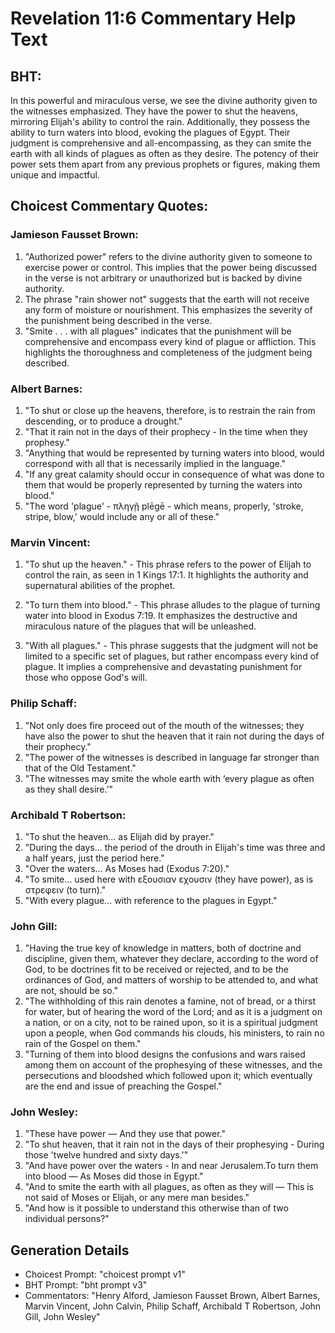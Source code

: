 # Revelation 11:6 Commentary Help Text

## BHT:
In this powerful and miraculous verse, we see the divine authority given to the witnesses emphasized. They have the power to shut the heavens, mirroring Elijah's ability to control the rain. Additionally, they possess the ability to turn waters into blood, evoking the plagues of Egypt. Their judgment is comprehensive and all-encompassing, as they can smite the earth with all kinds of plagues as often as they desire. The potency of their power sets them apart from any previous prophets or figures, making them unique and impactful.

## Choicest Commentary Quotes:
### Jamieson Fausset Brown:
1. "Authorized power" refers to the divine authority given to someone to exercise power or control. This implies that the power being discussed in the verse is not arbitrary or unauthorized but is backed by divine authority.
2. The phrase "rain shower not" suggests that the earth will not receive any form of moisture or nourishment. This emphasizes the severity of the punishment being described in the verse.
3. "Smite . . . with all plagues" indicates that the punishment will be comprehensive and encompass every kind of plague or affliction. This highlights the thoroughness and completeness of the judgment being described.

### Albert Barnes:
1. "To shut or close up the heavens, therefore, is to restrain the rain from descending, or to produce a drought."
2. "That it rain not in the days of their prophecy - In the time when they prophesy."
3. "Anything that would be represented by turning waters into blood, would correspond with all that is necessarily implied in the language."
4. "If any great calamity should occur in consequence of what was done to them that would be properly represented by turning the waters into blood."
5. "The word 'plague' - πληγῇ plēgē - which means, properly, 'stroke, stripe, blow,' would include any or all of these."

### Marvin Vincent:
1. "To shut up the heaven." - This phrase refers to the power of Elijah to control the rain, as seen in 1 Kings 17:1. It highlights the authority and supernatural abilities of the prophet.

2. "To turn them into blood." - This phrase alludes to the plague of turning water into blood in Exodus 7:19. It emphasizes the destructive and miraculous nature of the plagues that will be unleashed.

3. "With all plagues." - This phrase suggests that the judgment will not be limited to a specific set of plagues, but rather encompass every kind of plague. It implies a comprehensive and devastating punishment for those who oppose God's will.

### Philip Schaff:
1. "Not only does fire proceed out of the mouth of the witnesses; they have also the power to shut the heaven that it rain not during the days of their prophecy." 
2. "The power of the witnesses is described in language far stronger than that of the Old Testament." 
3. "The witnesses may smite the whole earth with ‘every plague as often as they shall desire.’"

### Archibald T Robertson:
1. "To shut the heaven... as Elijah did by prayer." 
2. "During the days... the period of the drouth in Elijah's time was three and a half years, just the period here."
3. "Over the waters... As Moses had (Exodus 7:20)."
4. "To smite... used here with εξουσιαν εχουσιν (they have power), as is στρεφειν (to turn)."
5. "With every plague... with reference to the plagues in Egypt."

### John Gill:
1. "Having the true key of knowledge in matters, both of doctrine and discipline, given them, whatever they declare, according to the word of God, to be doctrines fit to be received or rejected, and to be the ordinances of God, and matters of worship to be attended to, and what are not, should be so."
2. "The withholding of this rain denotes a famine, not of bread, or a thirst for water, but of hearing the word of the Lord; and as it is a judgment on a nation, or on a city, not to be rained upon, so it is a spiritual judgment upon a people, when God commands his clouds, his ministers, to rain no rain of the Gospel on them."
3. "Turning of them into blood designs the confusions and wars raised among them on account of the prophesying of these witnesses, and the persecutions and bloodshed which followed upon it; which eventually are the end and issue of preaching the Gospel."

### John Wesley:
1. "These have power — And they use that power." 
2. "To shut heaven, that it rain not in the days of their prophesying - During those 'twelve hundred and sixty days.'"
3. "And have power over the waters - In and near Jerusalem.To turn them into blood — As Moses did those in Egypt."
4. "And to smite the earth with all plagues, as often as they will — This is not said of Moses or Elijah, or any mere man besides."
5. "And how is it possible to understand this otherwise than of two individual persons?"


## Generation Details
- Choicest Prompt: "choicest prompt v1"
- BHT Prompt: "bht prompt v3"
- Commentators: "Henry Alford, Jamieson Fausset Brown, Albert Barnes, Marvin Vincent, John Calvin, Philip Schaff, Archibald T Robertson, John Gill, John Wesley"

